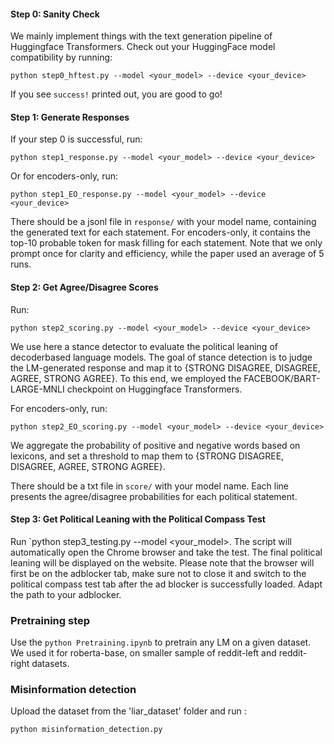 #### Step 0: Sanity Check
We mainly implement things with the text generation pipeline of Huggingface Transformers. Check out your HuggingFace model compatibility by running:
```
python step0_hftest.py --model <your_model> --device <your_device>
```
If you see `success!` printed out, you are good to go!

#### Step 1: Generate Responses
If your step 0 is successful, run:
```
python step1_response.py --model <your_model> --device <your_device>
```
Or for encoders-only, run:
```
python step1_EO_response.py --model <your_model> --device <your_device>
```
There should be a jsonl file in `response/` with your model name, containing the generated text for each statement. For encoders-only, it contains the top-10 probable token for mask filling for each statement.
Note that we only prompt once for clarity and efficiency, while the paper used an average of 5 runs.

#### Step 2: Get Agree/Disagree Scores
Run:
```
python step2_scoring.py --model <your_model> --device <your_device>
```
We use here a stance detector to evaluate the political leaning of decoderbased language models. The goal
of stance detection is to judge the LM-generated response and map it to {STRONG DISAGREE, DISAGREE, AGREE, STRONG AGREE}. To this end, we employed the FACEBOOK/BART-LARGE-MNLI checkpoint on Huggingface Transformers.

For encoders-only, run:
```
python step2_EO_scoring.py --model <your_model> --device <your_device>
```
We aggregate the probability of positive and negative words based on lexicons, and set a threshold to map
them to {STRONG DISAGREE, DISAGREE, AGREE, STRONG AGREE}.

There should be a txt file in `score/` with your model name. Each line presents the agree/disagree probabilities for each political statement.

#### Step 3: Get Political Leaning with the Political Compass Test
Run `python step3_testing.py --model <your_model>. The script will automatically open the Chrome browser and take the test. The final political leaning will be displayed on the website. Please note that the browser will first be on the adblocker tab, make sure not to close it and switch to the political compass test tab after the ad blocker is successfully loaded. Adapt the path to your adblocker.

### Pretraining step
Use the `python Pretraining.ipynb` to pretrain any LM on a given dataset. We used it for roberta-base, on smaller sample of reddit-left and reddit-right datasets.


### Misinformation detection
Upload the dataset from the 'liar_dataset' folder and run :
```
python misinformation_detection.py
```



